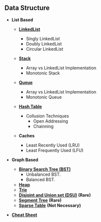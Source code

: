 ## Data Structure

+ **List Based**
  + [**LinkedList**](https://github.com/Abdelrhman-Samir-99/Preparation-Library/blob/main/Problem%20Solving/Data%20Structure/List%20Based/LinkedList/README.md)
     + Singly LinkedList
     + Doubly LinkedList
     + Circular LinkedList

  + [**Stack**](https://github.com/Abdelrhman-Samir-99/Preparation-Library/tree/main/Problem%20Solving/Data%20Structure/List%20Based/Stack/README.md)
     + Array vs LinkedList Implementation
     + Monotonic Stack

  + [**Queue**](https://github.com/Abdelrhman-Samir-99/Preparation-Library/tree/main/Problem%20Solving/Data%20Structure/List%20Based/Queue/README.md)
     + Array vs LinkedList Implementation
     + Monotonic Queue

  + [**Hash Table**](https://github.com/Abdelrhman-Samir-99/Preparation-Library/blob/main/Problem%20Solving/Data%20Structure/List%20Based/Hash%20Table/README.md)
     + Collusion Techniques
        + Open Addressing
        + Chainning
  + **Caches**
    + Least Recently Used (LRU)
    + Least Frequently Used (LFU)
+ **Graph Based**
   + [**Binary Search Tree (BST)**](https://github.com/Abdelrhman-Samir-99/Preparation-Library/blob/main/Problem%20Solving/Data%20Structure/Graph%20Based/Binary%20Search%20Tree%20(BST)/README.md)
      + Unbalanced BST.
      + Balanced BST.
   + [**Heap**](https://github.com/Abdelrhman-Samir-99/Preparation-Library/tree/main/Problem%20Solving/Data%20Structure/Graph%20Based/Heap/README.md)
   + [**Trie**](https://github.com/Abdelrhman-Samir-99/Preparation-Library/blob/main/Problem%20Solving/Data%20Structure/Graph%20Based/Trie/README.md)
   + [**Disjoint and Union set (DSU)**](https://github.com/Abdelrhman-Samir-99/Preparation-Library/tree/main/Problem%20Solving/Data%20Structure/Graph%20Based/Disjoint%20and%20Union%20set%20(DSU)/README.md) **(Rare)**
   + [**Segment Tree**](https://github.com/Abdelrhman-Samir-99/Preparation-Library/blob/main/Problem%20Solving/Data%20Structure/Graph%20Based/Segment%20Tree/README.md) **(Rare)**
   + [**Sparse Table**](https://github.com/Abdelrhman-Samir-99/Preparation-Library/blob/main/Problem%20Solving/Data%20Structure/Graph%20Based/Sparse%20Table/README.md) **(Not Necessary)**

+ [**Cheat Sheet**](https://github.com/Abdelrhman-Samir-99/Preparation-Library/blob/main/Problem%20Solving/Data%20Structure/CheatSheet/README.md)

